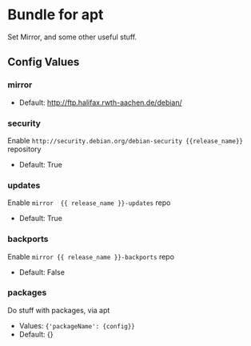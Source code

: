 # Bundle for apt
Set Mirror, and some other useful stuff.

## Config Values
### mirror
- Default: http://ftp.halifax.rwth-aachen.de/debian/

### security
Enable ``http://security.debian.org/debian-security {{release_name}}`` repository
- Default: True

### updates
Enable ``mirror  {{ release_name }}-updates`` repo
- Default: True

### backports
Enable ``mirror {{ release_name }}-backports`` repo
- Default: False

### packages
Do stuff with packages, via apt
- Values: ```{'packageName': {config}}```
- Default: {}